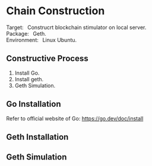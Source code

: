 # **Chain Construction**
Target:&#8194; Construcrt blockchain stimulator on local server.  
Package:&#8194; Geth.  
Environment:&#8194; Linux Ubuntu.
## **Constructive Process**
1. Install Go.  
2. Install geth.
3. Geth Simulation.
## **Go Installation**
Refer to official website of Go: https://go.dev/doc/install


## **Geth Installation**
## **Geth Simulation**
